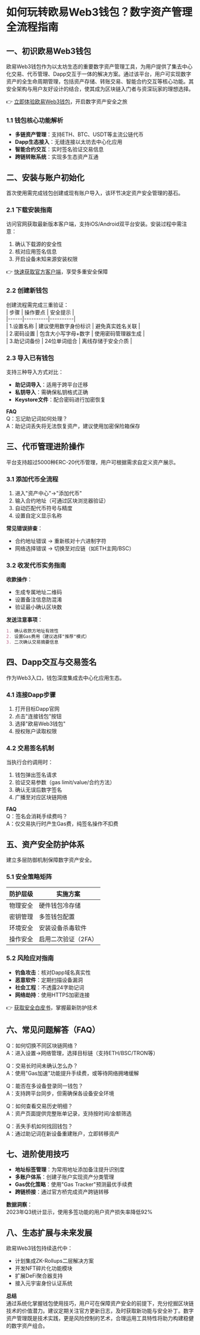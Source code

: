 # 如何玩转欧易Web3钱包？数字资产管理全流程指南

## 一、初识欧易Web3钱包  
欧易Web3钱包作为以太坊生态的重要数字资产管理工具，为用户提供了集去中心化交易、代币管理、Dapp交互于一体的解决方案。通过该平台，用户可实现数字资产的全生命周期管理，包括资产存储、转账交易、智能合约交互等核心功能。其安全架构与用户友好设计的结合，使其成为区块链入门者与资深玩家的理想选择。

👉 [立即体验欧易Web3钱包](https://bit.ly/okx_welcome)，开启数字资产安全之旅  

### 1.1 钱包核心功能解析  
- **多链资产管理**：支持ETH、BTC、USDT等主流公链代币  
- **Dapp生态接入**：无缝连接以太坊去中心化应用  
- **智能合约交互**：实时签名验证交易信息  
- **跨链转账系统**：实现多生态资产互通  

## 二、安装与账户初始化  
首次使用需完成钱包创建或现有账户导入，该环节决定资产安全管理的基石。

### 2.1 下载安装指南  
访问官网获取最新版本客户端，支持iOS/Android双平台安装。安装过程中需注意：  
1. 确认下载源的安全性  
2. 核对应用签名信息  
3. 开启设备未知来源安装权限  

👉 [快速获取官方客户端](https://bit.ly/okx_welcome)，享受多重安全保障  

### 2.2 创建新钱包  
创建流程需完成三重验证：  
| 步骤 | 操作要点 | 安全提示 |  
|------|----------|----------|  
| 1.设置名称 | 建议使用数字身份标识 | 避免真实姓名关联 |  
| 2.密码设置 | 包含大小写字母+数字 | 使用密码管理器生成 |  
| 3.助记词备份 | 24位单词组合 | 离线存储于安全介质 |  

### 2.3 导入已有钱包  
支持三种导入方式对比：  
- **助记词导入**：适用于跨平台迁移  
- **私钥导入**：需确保私钥格式正确  
- **Keystore文件**：配合密码进行加密恢复  

**FAQ**  
Q：忘记助记词如何处理？  
A：助记词丢失将无法恢复资产，建议使用加密保险箱保存  

## 三、代币管理进阶操作  
平台支持超过5000种ERC-20代币管理，用户可根据需求自定义资产展示。

### 3.1 添加代币全流程  
1. 进入"资产中心"→"添加代币"  
2. 输入合约地址（可通过区块浏览器验证）  
3. 自动匹配代币符号与精度  
4. 设置自定义显示名称  

**常见错误排查**：  
- 合约地址错误 → 重新核对十六进制字符  
- 网络选择错误 → 切换至对应链（如ETH主网/BSC）  

### 3.2 收发代币实务指南  
**收款操作**：  
- 生成专属地址二维码  
- 设置备注信息防混淆  
- 验证最小确认区块数  

**发送注意事项**：  
```markdown
1. 确认收款方地址有效性
2. 设置Gas费用（建议选择"推荐"模式）
3. 二次确认交易摘要信息
```

## 四、Dapp交互与交易签名  
作为Web3入口，钱包深度集成去中心化应用生态。

### 4.1 连接Dapp步骤  
1. 打开目标Dapp官网  
2. 点击"连接钱包"按钮  
3. 选择"欧易Web3钱包"  
4. 授权账户读取权限  

### 4.2 交易签名机制  
当执行合约调用时：  
1. 钱包弹出签名请求  
2. 验证交易参数（gas limit/value/合约方法）  
3. 确认无误后数字签名  
4. 广播至对应区块链网络  

**FAQ**  
Q：签名会消耗手续费吗？  
A：仅交易执行时产生Gas费，纯签名操作不扣费  

## 五、资产安全防护体系  
建立多层防御机制保障数字资产安全。

### 5.1 安全策略矩阵  
| 防护层级 | 实施方案 |  
|----------|----------|  
| 物理安全 | 硬件钱包冷存储 |  
| 密钥管理 | 多签钱包配置 |  
| 环境安全 | 安装设备杀毒软件 |  
| 操作安全 | 启用二次验证（2FA） |  

### 5.2 风险应对指南  
- **钓鱼攻击**：核对Dapp域名真实性  
- **恶意软件**：定期扫描设备漏洞  
- **社会工程**：不透露24字助记词  
- **网络劫持**：使用HTTPS加密连接  

👉 [获取安全白皮书](https://bit.ly/okx_welcome)，掌握最新防护技术  

## 六、常见问题解答（FAQ）  
Q：如何切换不同区块链网络？  
A：进入设置→网络管理，选择目标链（支持ETH/BSC/TRON等）  

Q：交易长时间未确认怎么办？  
A：使用"Gas加速"功能提升手续费，或等待网络拥堵缓解  

Q：能否在多设备登录同一钱包？  
A：支持跨平台同步，但需确保各设备安全环境  

Q：如何查看交易历史明细？  
A：资产页面提供完整账单记录，支持按时间/金额筛选  

Q：丢失手机如何找回钱包？  
A：通过助记词在新设备重建账户，立即转移资产  

## 七、进阶使用技巧  
- **地址标签管理**：为常用地址添加备注提升识别度  
- **多账户体系**：创建子账户实现资产分类管理  
- **Gas优化策略**：使用"Gas Tracker"预测最优手续费  
- **跨链桥接**：通过官方桥完成资产跨链转移  

**数据洞察**：  
2023年Q3统计显示，使用多签功能的用户资产损失率降低92%  

## 八、生态扩展与未来发展  
欧易Web3钱包持续迭代中：  
- 计划集成ZK-Rollups二层解决方案  
- 开发NFT碎片化功能模块  
- 扩展DeFi聚合器支持  
- 接入元宇宙身份认证系统  

**总结**  
通过系统化掌握钱包使用技巧，用户可在保障资产安全的前提下，充分挖掘区块链技术的价值潜力。建议定期关注官方更新日志，及时获取新功能与安全补丁。数字资产管理既是技术实践，更是风险控制的艺术，合理运用工具特性将助力构建稳健的数字资产组合。  
